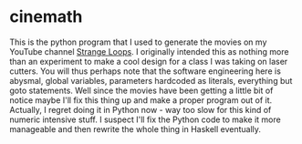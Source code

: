 # cinemath

This is the python program that I used to generate the movies on my YouTube channel [Strange Loops](https://www.youtube.com/channel/UCnMy7xzWIQV4J16ZoZiPMPA/featured?view_as=subscriber).
I originally intended this as nothing more than an experiment to make a cool design for a class I was taking on laser cutters. You will thus perhaps note that the software engineering here is abysmal, global variables, parameters hardcoded as literals, everything but goto statements. Well since the movies have been getting a little bit of notice maybe I'll fix this thing up and make a proper program out of it. Actually, I regret doing it in Python now - way too slow for this kind of numeric intensive stuff. I suspect I'll fix the Python code to make it more manageable and then rewrite the whole thing in Haskell eventually.
